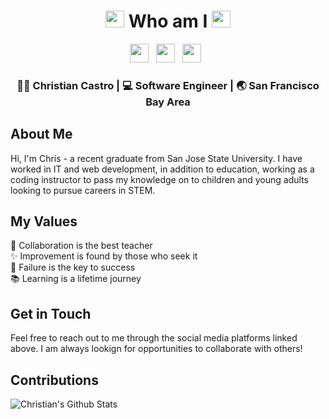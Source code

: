 <div align="center">
  <h1>
    <img src="https://media.giphy.com/media/eTVG7eVNnud8Y/giphy.gif" width="30px" height="27px"> 
    Who am I 
    <img src="https://media.giphy.com/media/eTVG7eVNnud8Y/giphy.gif" width="30px" height="27px">
  </h1>
</div>

<p align='center'>
<a href="https://www.linkedin.com/in/ccastro3/"><img height="30" src="https://raw.githubusercontent.com/trinwin/trinwin/master/icons/linkedin.png?raw=true"></a>&nbsp;&nbsp;
<a href="https://twitter.com/ccastr0777"><img height="30" src="https://raw.githubusercontent.com/trinwin/trinwin/master/icons/twitter.png?raw=true"></a>&nbsp;&nbsp;
<a href="https://instagram.com/ccastro_93"><img height="30" src="https://raw.githubusercontent.com/trinwin/trinwin/master/icons/instagram.png?raw=true"></a>&nbsp;&nbsp;

<div align="center">
<h3> 👦🏻 Christian Castro | 💻 Software Engineer | 🌏 San Francisco Bay Area </h3>
</div>

## About Me
Hi, I'm Chris - a recent graduate from San Jose State University. I have worked in IT and web development, in addition to education, working as a coding instructor to pass my knowledge on to children and young adults looking to pursue careers in STEM.
 
## My Values
🤝 Collaboration is the best teacher <br/>
✨ Improvement is found by those who seek it <br/>
💪 Failure is the key to success <br/>
📚 Learning is a lifetime journey <br/>

## Get in Touch
Feel free to reach out to me through the social media platforms linked above. I am always lookign for opportunities to collaborate with others!

## Contributions
![Christian's Github Stats](https://github-readme-stats.vercel.app/api?username=ChristianCastr0&show_icons=true&theme=radical)
